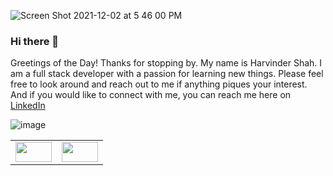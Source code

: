 ![Screen Shot 2021-12-02 at 5 46 00 PM](https://user-images.githubusercontent.com/38383388/144515839-163c6425-1c6e-4c97-a652-9ebc2c9b7b09.png)




### Hi there 👋
Greetings of the Day! Thanks for stopping by. My name is Harvinder Shah. I am a full stack developer with a passion for learning new things. Please feel free to look around and reach out to me if anything piques your interest. And if you would like to connect with me, you can reach me here on [LinkedIn](https://www.linkedin.com/in/harryshah100)

![image](https://user-images.githubusercontent.com/38383388/144524844-910cf242-776c-4fc5-a9e0-280e78d3b9ef.png)


<table>
  
  <tr>
    <td><img src="https://user-images.githubusercontent.com/38383388/144525352-5fdae937-dfef-4671-a0fa-e955cce2b032.png" width=58 height=32></td>
    <td><img src="https://user-images.githubusercontent.com/38383388/144525473-f6f12831-ed67-4a9a-a536-adc0eedc344d.png" width=58 height=32></td>
  </tr>
 </table>



<!--
**harry-100/harry-100** is a ✨ _special_ ✨ repository because its `README.md` (this file) appears on your GitHub profile.

Here are some ideas to get you started:

- 🔭 I’m currently working on ...
- 🌱 I’m currently learning ...
- 👯 I’m looking to collaborate on ...
- 🤔 I’m looking for help with ...
- 💬 Ask me about ...
- 📫 How to reach me: ...
- 😄 Pronouns: ...
- ⚡ Fun fact: ...
-->

